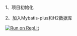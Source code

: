 1、项目初始化

2、加入Mybatis-plus和H2数据库

[![Run on Repl.it](https://repl.it/badge/github/zhonglunsheng/Spring-Boot-Collection)](https://repl.it/github/zhonglunsheng/Spring-Boot-Collection)